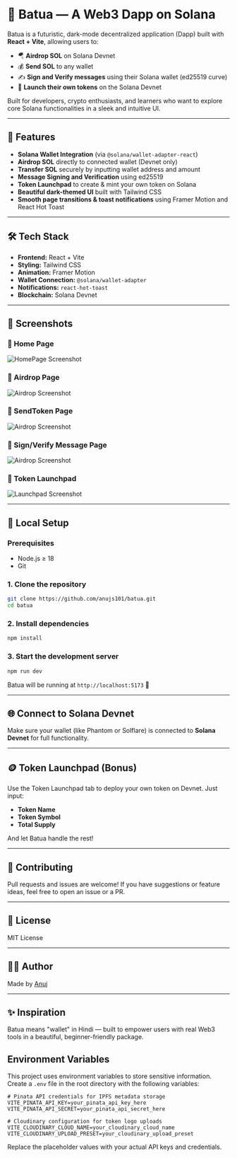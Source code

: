 # 💸 Batua — A Web3 Dapp on Solana

Batua is a futuristic, dark-mode decentralized application (Dapp) built with **React + Vite**, allowing users to:

- 🪂 **Airdrop SOL** on Solana Devnet
- 💰 **Send SOL** to any wallet
- ✍️ **Sign and Verify messages** using their Solana wallet (ed25519 curve)
- 🚀 **Launch their own tokens** on the Solana Devnet

Built for developers, crypto enthusiasts, and learners who want to explore core Solana functionalities in a sleek and intuitive UI.

---

## 🚀 Features

- **Solana Wallet Integration** (via `@solana/wallet-adapter-react`)
- **Airdrop SOL** directly to connected wallet (Devnet only)
- **Transfer SOL** securely by inputting wallet address and amount
- **Message Signing and Verification** using ed25519
- **Token Launchpad** to create & mint your own token on Solana
- **Beautiful dark-themed UI** built with Tailwind CSS
- **Smooth page transitions & toast notifications** using Framer Motion and React Hot Toast

---

## 🛠️ Tech Stack

- **Frontend:** React + Vite
- **Styling:** Tailwind CSS
- **Animation:** Framer Motion
- **Wallet Connection:** `@solana/wallet-adapter`
- **Notifications:** `react-hot-toast`
- **Blockchain:** Solana Devnet

---

## 📸 Screenshots

### 🔹 Home Page
![HomePage Screenshot](https://github.com/anujs101/batua/blob/main/public/Screenshot1.png)

### 🔹 Airdrop Page
![Airdrop Screenshot](https://github.com/anujs101/batua/blob/main/public/Screenshot2.png)

### 🔹 SendToken Page
![Airdrop Screenshot](https://github.com/anujs101/batua/blob/main/public/Screenshot3.png)

### 🔹 Sign/Verify Message Page
![Airdrop Screenshot](https://github.com/anujs101/batua/blob/main/public/Screenshot5.png)

### 🔹 Token Launchpad
![Launchpad Screenshot](https://github.com/anujs101/batua/blob/main/public/Screenshot4.png)

---

## 🔧 Local Setup

### Prerequisites
- Node.js ≥ 18
- Git

### 1. Clone the repository

```bash
git clone https://github.com/anujs101/batua.git
cd batua
```

### 2. Install dependencies

```bash
npm install
```

### 3. Start the development server

```bash
npm run dev
```

Batua will be running at `http://localhost:5173` 🚀

---

## 🌐 Connect to Solana Devnet

Make sure your wallet (like Phantom or Solflare) is connected to **Solana Devnet** for full functionality.

---

## 🪙 Token Launchpad (Bonus)

Use the Token Launchpad tab to deploy your own token on Devnet. Just input:
- **Token Name**
- **Token Symbol**
- **Total Supply**

And let Batua handle the rest!

---

## 🤝 Contributing

Pull requests and issues are welcome! If you have suggestions or feature ideas, feel free to open an issue or a PR.

---

## 📄 License

MIT License

---

## 👨‍💻 Author

Made by [Anuj](https://github.com/anujs101)

---

## ✨ Inspiration

Batua means "wallet" in Hindi — built to empower users with real Web3 tools in a beautiful, beginner-friendly package.

## Environment Variables

This project uses environment variables to store sensitive information. Create a `.env` file in the root directory with the following variables:

```
# Pinata API credentials for IPFS metadata storage
VITE_PINATA_API_KEY=your_pinata_api_key_here
VITE_PINATA_API_SECRET=your_pinata_api_secret_here

# Cloudinary configuration for token logo uploads
VITE_CLOUDINARY_CLOUD_NAME=your_cloudinary_cloud_name
VITE_CLOUDINARY_UPLOAD_PRESET=your_cloudinary_upload_preset
```

Replace the placeholder values with your actual API keys and credentials.
